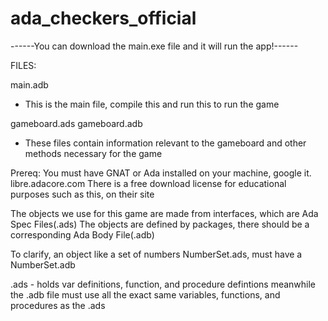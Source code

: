 # ada_checkers_official
------You can download the main.exe file and it will run the app!------

FILES:

main.adb 
- This is the main file, compile this and run this to run the game

gameboard.ads
gameboard.adb
- These files contain information relevant to the gameboard and other methods necessary for the game

Prereq: You must have GNAT or Ada installed on your machine, google it. libre.adacore.com There is a free download license for educational purposes such as this, on their site

The objects we use for this game are made from interfaces, which are Ada Spec Files(.ads) The objects are defined by packages, there should be a corresponding Ada Body File(.adb)

To clarify, an object like a set of numbers NumberSet.ads, must have a NumberSet.adb

.ads - holds var definitions, function, and procedure defintions meanwhile the .adb file must use all the exact same variables, functions, and procedures as the .ads
